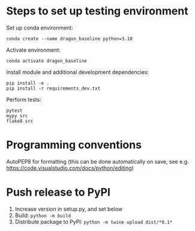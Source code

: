 # Steps to set up testing environment
Set up conda environment:

```
conda create --name dragon_baseline python=3.10
```

Activate environment:

```
conda activate dragon_baseline
```

Install module and additional development dependencies:

```
pip install -e .
pip install -r requirements_dev.txt
```

Perform tests:

```
pytest
mypy src
flake8 src
```

# Programming conventions
AutoPEP8 for formatting (this can be done automatically on save, see e.g. https://code.visualstudio.com/docs/python/editing)

# Push release to PyPI
1. Increase version in setup.py, and set below
2. Build: `python -m build`
3. Distribute package to PyPI: `python -m twine upload dist/*0.1*`
